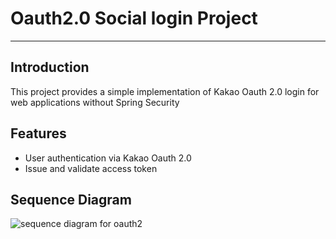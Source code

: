 # Oauth2.0 Social login Project
---

## Introduction
This project provides a simple implementation of Kakao Oauth 2.0 login for web applications without Spring Security


## Features
- User authentication via Kakao Oauth 2.0
- Issue and validate access token

## Sequence Diagram

![sequence diagram for oauth2](https://github.com/AWKRID/Oauth2.0/assets/137989290/dd1dff47-2a92-457b-ae54-60e5dc64cd3b)
